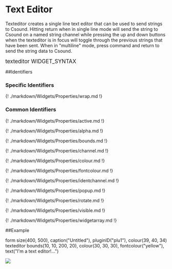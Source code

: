 # Text Editor

Texteditor creates a single line text editor that can be used to send strings to Csound. Hitting return when in single line mode will send the string to Csound on a named string channel while pressing the up and down buttons when the texteditor is in focus will toggle through the previous strings that have been sent. When in "multiline" mode, press command and return to send the string data to Csound. 

<big></pre>
texteditor WIDGET_SYNTAX
</pre></big>

<!--(End of syntax)/-->

##Identifiers
### Specific Identifiers

{! ./markdown/Widgets/Properties/wrap.md !} 

### Common Identifiers

{! ./markdown/Widgets/Properties/active.md !} 

{! ./markdown/Widgets/Properties/alpha.md !} 

{! ./markdown/Widgets/Properties/bounds.md !} 
 
{! ./markdown/Widgets/Properties/channel.md !} 

{! ./markdown/Widgets/Properties/colour.md !} 

{! ./markdown/Widgets/Properties/fontcolour.md !}   

{! ./markdown/Widgets/Properties/identchannel.md !} 

{! ./markdown/Widgets/Properties/popup.md !} 

{! ./markdown/Widgets/Properties/rotate.md !} 

{! ./markdown/Widgets/Properties/visible.md !} 

{! ./markdown/Widgets/Properties/widgetarray.md !}  

<!--(End of identifiers)/-->

##Example

<Cabbage>
form size(400, 500), caption("Untitled"), pluginID("plu1"), colour(39, 40, 34)
texteditor bounds(10, 10, 200, 20), colour(30, 30, 30), fontcolour("yellow"), text("I'm a text editor!...")
</Cabbage>

![](../images/texteditorExample.png)